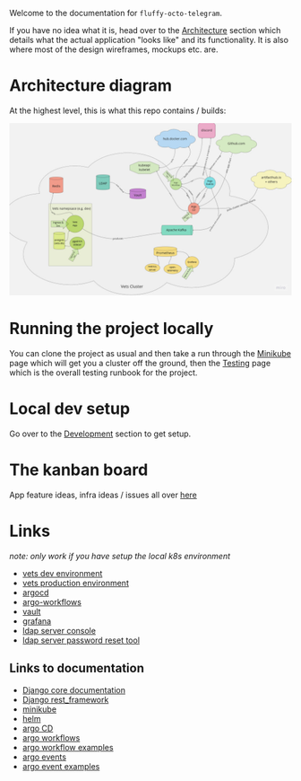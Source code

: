 Welcome to the documentation for `fluffy-octo-telegram`. 

If you have no idea what it is, head over to the [Architecture](architecture/index.md) section which details what the actual 
application "looks like" and its functionality.  It is also where most of the design wireframes, mockups etc. are.

# Architecture diagram
At the highest level, this is what this repo contains / builds: 

![Kubernetes cluster architecture miro export dated 20230319](assets/images/architecture_20230319.jpg)


# Running the project locally
You can clone the project as usual and then take a run through the [Minikube](Minikube) page which will get
you a cluster off the ground, then the [Testing](Testing) page which is the overall testing runbook for the project.

# Local dev setup
Go over to the [Development](development/index.md) section to get setup. 

# The kanban board
App feature ideas, infra ideas / issues all over [here](https://github.com/users/w3s7y/projects/2/views/1)

# Links
*note: only work if you have setup the local k8s environment*

* [vets dev environment](https://dev.vets.internal/vets/auth/login/?next=/vets/admin)
* [vets production environment](https://production.vets.internal/vets/auth/login/?next=/vets/admin)
* [argocd](https://argocd.vets.internal/)
* [argo-workflows](https://workflows.vets.internal/)
* [vault](https://vault.vets.internal/)
* [grafana](https://grafana.vets.internal/login)
* [ldap server console](https://admin.vets.internal)
* [ldap server password reset tool](https://reset.vets.internal)

## Links to documentation
* [Django core documentation](https://docs.djangoproject.com/)
* [Django rest_framework](https://www.django-rest-framework.org/)
* [minikube](https://minikube.sigs.k8s.io/docs)
* [helm](https://helm.sh/docs)
* [argo CD](https://argo-cd.readthedocs.io/en/stable/)
* [argo workflows](https://argoproj.github.io/argo-workflows/workflow-concepts/)
* [argo workflow examples](https://github.com/argoproj/argo-workflows/tree/master/examples)
* [argo events](https://argoproj.github.io/argo-events/concepts/architecture/)
* [argo event examples](https://github.com/argoproj/argo-events/tree/master/examples)
